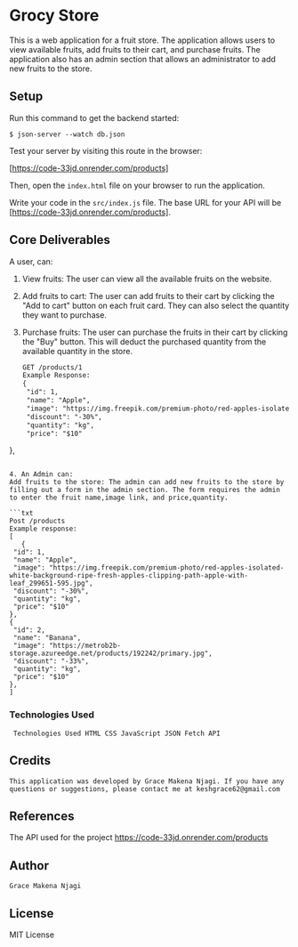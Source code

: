 # Grocy Store
This is a web application for a fruit store. The application allows users to view available fruits, add fruits to their cart, and purchase fruits. The application also has an admin section that allows an administrator to add new fruits to the store.

## Setup

Run this command to get the backend started:

```console
$ json-server --watch db.json
```

Test your server by visiting this route in the browser:

[https://code-33jd.onrender.com/products]

Then, open the `index.html` file on your browser to run the application.

Write your code in the `src/index.js` file. The base URL for your API will be
[https://code-33jd.onrender.com/products].

## Core Deliverables

 A user, can:

1. View fruits: The user can view all the available fruits on the website.

2. Add fruits to cart: The user can add fruits to their cart by clicking the "Add to cart" button on each fruit card. They can also select the quantity they want to purchase.

3. Purchase fruits: The user can purchase the fruits in their cart by clicking the "Buy" button. This will deduct the purchased   quantity from the available quantity in the store.

   ```txt
   GET /products/1
   Example Response:
   {
    "id": 1,
    "name": "Apple",
    "image": "https://img.freepik.com/premium-photo/red-apples-isolated-white-background-ripe-fresh-apples-clipping-path-apple-with-leaf_299651-595.jpg",
    "discount": "-30%",
    "quantity": "kg",
    "price": "$10"
  },
   ```

4. An Admin can:
 Add fruits to the store: The admin can add new fruits to the store by filling out a form in the admin section. The form requires the admin to enter the fruit name,image link, and price,quantity.

   ```txt
   Post /products
   Example response:
   [
      {
    "id": 1,
    "name": "Apple",
    "image": "https://img.freepik.com/premium-photo/red-apples-isolated-white-background-ripe-fresh-apples-clipping-path-apple-with-leaf_299651-595.jpg",
    "discount": "-30%",
    "quantity": "kg",
    "price": "$10"
  },
  {
    "id": 2,
    "name": "Banana",
    "image": "https://metrob2b-storage.azureedge.net/products/192242/primary.jpg",
    "discount": "-33%",
    "quantity": "kg",
    "price": "$10"
  },
   ]
   ```



### Technologies Used

     Technologies Used HTML CSS JavaScript JSON Fetch API 

## Credits

    This application was developed by Grace Makena Njagi. If you have any questions or suggestions, please contact me at keshgrace62@gmail.com

## References
   The API used for the project https://code-33jd.onrender.com/products

## Author
    Grace Makena Njagi
## License 
   MIT License

